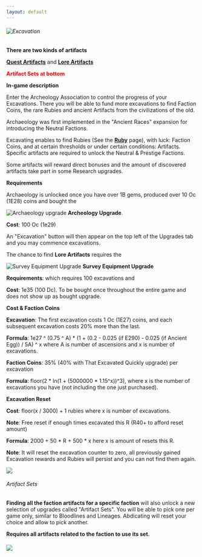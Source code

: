 ```yaml
---
layout: default
---
```


###### ![Excavation](/realm/assets/img/picks/ExcavationTopPage.png "Excavation")

**There are two kinds of artifacts**

**[Quest Artifacts](/realm/QuestArtifacts)** and **[Lore Artifacts](/realm/LoreArtifacts)**

<p style="color: red; font-weight: bold">Artifact Sets at bottom</p>

**In-game description**

Enter the Archeology Association to control the progress of your Excavations. There you will be able to fund more excavations to find Faction Coins, the rare Rubies and ancient Artifacts from the civilizations of the old.

Archaeology was first implemented in the "Ancient Races" expansion for introducing the Neutral Factions.

Excavating enables to find Rubies (See the **[Ruby](/realm/Rubies)** page), with luck: Faction Coins, and at certain thresholds or under certain conditions: Artifacts. Specific artifacts are required to unlock the Neutral &amp; Prestige Factions.

Some artifacts will reward direct bonuses and the amount of discovered artifacts take part in some Research upgrades.

**Requirements**

Archaeology is unlocked once you have over 1B gems, produced over 10 Oc (1E28) coins and bought the

![Archaeology upgrade](/realm/assets/img/picks/Archeology-upgrade.png "Archeology Upgrade") **Archeology Upgrade**.

**Cost**: 100 Oc (1e29)

An "Excavation" button will then appear on the top left of the Upgrades tab and you may commence excavations.

The chance to find **Lore Artifacts** requires the

![Survey Equipment Upgrade](/realm/assets/img/picks/SurveyEquipment.png "Survey Equipment Upgrade") **Survey Equipment Upgrade**

**Requirements**: which requires 100 excavations and

**Cost**: 1e35 (100 Dc). To be bought once throughout the entire game and does not show up as bought upgrade.

**Cost & Faction Coins**

**Excavation**: The first excavation costs 1 Oc (1E27) coins, and each subsequent excavation costs 20% more than the last.

**Formula**: 1e27 ^ (0.75 ^ A) * (1 + (0.2 - 0.025 (if E290) - 0.025 (if Ancient Egg)) / 5A) ^ x where A is number of ascensions and x is number of excavations.

**Faction Coins**: 35% (40% with That Excavated Quickly upgrade) per excavation

**Formula**: floor(2 * ln(1 + (5000000 * 1.15^x))^3), where x is the number of excavations you have (not including the one just purchased).

**Excavation Reset**

**Cost**: floor(x / 3000) + 1 rubies where x is number of excavations.

**Note**: Free reset if enough times excavated this R (R40+ to afford reset amount)

**Formula**: 2000 + 50 * R + 500 * x here x is amount of resets this R.

**Note**: It will reset the excavation counter to zero, all previously gained Excavation rewards and Rubies will persist and you can not find them again.

<img src="/realm/assets/img/picks/AllArtifacts.png" usemap="#AllArtifacts-map">
<map name="AllArtifacts-map">
    <area target="" research="<img src=&quot;/realm/assets/img/picks/AncientStoneSlab1.png&quot; alt=&quot;Artifacts&quot; align=&quot;middle&quot;><b> Ancient Stone Slab 1</b></p> <p><b>Clues</b>: We discovered an ancient stone slab written in old scriptures. It appears to say something about Halls of Legends.</p><p><b>Effect</b>: 1st clue required to unlock the Titan Alliance.</p> <p><b>Requirements</b>: 5th Excavation</p>" coords="6,47,62,103" shape="rect">
    <area target="" research="<img src=&quot;/realm/assets/img/picks/FossilizedPieceofBark1.png&quot; alt=&quot;Artifacts&quot; align=&quot;middle&quot;><b> Fossilized Piece of Bark 1</b></p> <p><b>Clues</b>: We discovered a fossilized piece of Bark with the image of a Faction Coin carved into it.</p><p><b>Effect</b>: 1st clue required to unlock the Druid Alliance.</p> <p><b>Requirements</b>: 10th Excavation</p>" coords="69,48,126,103" shape="rect">
    <area target="" research="<img src=&quot;/realm/assets/img/picks/BoneFragment1.png&quot; alt=&quot;Artifacts&quot; align=&quot;middle&quot;><b> Bone Fragment 1</b></p> <p><b>Clues</b>: We discovered a sundial shaped artefact, probably made of animal bones.</p><p><b>Effect</b>: 1st clue required to unlock the Faceless Alliance.</p> <p><b>Requirements</b>: 15th Excavation</p>" coords="133,48,189,103" shape="rect">
    <area target="" research="<img src=&quot;/realm/assets/img/picks/AncientStoneSlab2.png&quot; alt=&quot;Artifacts&quot; align=&quot;middle&quot;><b> Ancient Stone Slab 2</b></p> <p><b>Clues</b>: We discovered an ancient stone slab written in old scriptures.We can recognize the number 300.</p><p><b>Effect</b>: 2nd clue required to unlock the Titan Alliance.</p> <p><b>Requirements</b>: 20th Excavation</p>" coords="198,48,253,102" shape="rect">
    <area target="" research="<img src=&quot;/realm/assets/img/picks/FossilizedPieceofBark2.png&quot; alt=&quot;Artifacts&quot; align=&quot;middle&quot;><b> Fossilized Piece of Bark 2</b></p> <p><b>Clues</b>: We discovered a fossilized piece of Bark with the symbol of One Million.</p><p><b>Effect</b>: 2nd clue required to unlock the Druid Alliance.</p> <p><b>Requirements</b>: 25th Excavation</p>" coords="260,48,317,102" shape="rect">
    <area target="" research="<img src=&quot;/realm/assets/img/picks/BoneFragment2.png&quot; alt=&quot;Artifacts&quot; align=&quot;middle&quot;><b> Bone Fragment 2</b></p> <p><b>Clues</b>: We discovered an artefact shaped like the number 36, probably made of animal bones.</p><p><b>Effect</b>: 2nd clue required to unlock the Faceless Alliance.</p> <p><b>Requirements</b>: 30th Excavation</p>" coords="326,48,382,103" shape="rect">
    <area target="" research="<img src=&quot;/realm/assets/img/picks/KeytotheLostCity.png&quot; alt=&quot;Artifacts&quot; align=&quot;middle&quot;><b> Key to the Lost City</b></p> <p><b>Clues</b>: Despite being thousands of years old, it's still shiny.</p><p><b>Effect</b>: Neutral Research</p> <p><b>Requirements</b>: 1500th Excavation (total) + R23</p>" coords="389,48,446,103" shape="rect">
    <area target="" research="<img src=&quot;/realm/assets/img/picks/AncientDevice.png&quot; alt=&quot;Artifacts&quot; align=&quot;middle&quot;><b> Ancient Device</b></p> <p><b>Clues</b>: This strange Device seems to react to the Ancient Races magical capabilities. We may channel its power to increase their research potential!</p><p><b>Effect</b>: Provides 2 additional slots: 1 for each related Neutral Faction Facility you are playing.</p> <p><b>Requirements</b>: Play a Neutral Faction and have over 2,000 excavations. <p><b>Chance</b>: 0.2% per excavation (multi-buy or not) <p><b>Cost</b>: 100 QiSxg (1E200) <p><b>Alignment</b>: Neutral<p><b>Note</b>: Has no effect R100+/A2" coords="6,111,63,167" shape="rect">
    <area target="" research="<img src=&quot;/realm/assets/img/picks/EarthCore.png&quot; alt=&quot;Earth Core&quot; align=&quot;middle&quot;><b> Earth Core</b></p> <p><b>Clues</b>: This piece of rock is continuously shifting its shape, responding to mysterious enery sources.</p><p><b>Effect</b>: Part of the Prestige research quest</p> <p><b>Requirements</b>: 2750th Excavation</p>" coords="69,111,125,167" shape="rect">
    <area target="" research="<img src=&quot;/realm/assets/img/picks/HornoftheKings.png&quot; alt=&quot;Horn of the Kings&quot; align=&quot;middle&quot;><b> Horn of the Kings</b></p> <p><b>Clues</b>: It is said that when this horn is blown, the voices of past Dwarven Kings can be heard in the Wind.</p><p><b>Effect</b>: Unlocks Legacy of the Kings upgrade that adds 2 extra slots: 2 for Craftsmanship and 1 to the faction's facility you are playing</p> <p><b>Requirements</b>: have Dwarven Forges, 3250+ Excavations (as Dwarf) Chance: 0.5%</p> <p><b>Cost</b>: 10 SxSpg (1E232) and 10m Dwarven Coins <p><b>Alignment</b>: Dwarf" coords="134,111,189,167" shape="rect">
    <area target="" research="<img src=&quot;/realm/assets/img/picks/FlameofBondelnar.png&quot; alt=&quot;Flame of Bondelnar&quot; align=&quot;middle&quot;><b> Flame of Bondelnar</b></p> <p><b>Clues</b>: </p><p><b>Effect</b>: Unlocks the upgrade The Dark Light of Bondelnar that adds 2 extra slots: 2 for Warfare and 1 to the faction's facility you are playing</p> <p><b>Requirements</b>: Have Spider Sanctuaries (as Drow) Excavations: 3250+ Chance: 0.5%</p> <p><b>Cost</b>: 10 SxSpg (1E232), 10m Drow Coins <p><b>Alignment</b>: Drow" coords="198,112,253,167" shape="rect">
    <area target="" research="<img src=&quot;/realm/assets/img/picks/SpikyRoughEggArtifact.png&quot; alt=&quot;Flame of Bondelnar&quot; align=&quot;middle&quot;><b> Spiky Rough Egg</b></p> <p><b>Clues</b>: What a weird egg... it looks ages old, yet something alive is inside. Perhaps if you wait long enough, something will hatch?</p><p><b>Effect</b>: Unlocks the Hatch! Egg</p> <p><b>Requirements</b>: R46+, 1500, Excavations (Chance: 2%)</p>" coords="262,112,316,167" shape="rect">
    <area target="" research="<img src=&quot;/realm/assets/img/picks/RoughStone.png&quot; alt=&quot;Artifact&quot; align=&quot;middle&quot;><b> Rough Stone</b></p> <p><b>Description</b>: A common, totally uninteresting stone.</p><p><b>Effect</b>: Unlocks Research D290</p> <p><b>Requirement</b>: Chance: 2% On the first excavation of a run, after abdication or reincarnation.</p>" coords="6,217,62,271" shape="rect">
    <area target="" research="<img src=&quot;/realm/assets/img/picks/ScarabofFortune.png&quot; alt=&quot;Scarab of Fortune&quot; align=&quot;middle&quot;><b> Scarab of Fortune</b></p> <p><b>Description</b>: You found the rarest of relics. This golden scarab will grant you 7 days of good luck, starting from now. Make good use of it.</p> <p><b>Rewards</b>:  Awards an upgrade of the same name that increases the production of all buildings by 0.1% for each trophy you unlocked.</p> <p><b>Chance</b>: (#Ancient Pyramids)% / 1000.</p> <p><b>Cost</b>: 7 Td (7E42) <p><b>Alignment</b>: Any" coords="69,216,125,271" shape="rect">
    <area target="" research="<img src=&quot;/realm/assets/img/picks/ChocolateCookie.png&quot; alt=&quot;Chocolate Cookie&quot; align=&quot;middle&quot;><b> Chocolate Cookie</b></p> <p><b>Description</b>: Found in a wasteland made of cakes and sweets, snatched from the hands of an old woman.</p> <p><b>Chance</b>: (# excavations / 50) %</p>" coords="134,216,189,271" shape="rect">
    <area target="" research="<img src=&quot;/realm/assets/img/picks/FossilizedRodent.png&quot; alt=&quot;Fossilized Rodent&quot; align=&quot;middle&quot;><b> Fossilized Rodent</b></p> <p><b>Description</b>: What's this, a prehistoric mouse...?</p> <p><b>Rewards</b>: Awards an upgrade of the same name that increases click reward by 10% per artifact you discovered.</p> <p><b>Chance</b>: (# Treasure clicks this R / 5,000,000) %</p> <p><b>Cost</b>: 100 Qid (1E50) <p><b>Alignment</b>: Any" coords="198,216,253,271" shape="rect">
    <area target="" research="<img src=&quot;/realm/assets/img/picks/PowerOrb.png&quot; alt=&quot;Power Orb&quot; align=&quot;middle&quot;><b> Power Orb</b></p> <p><b>Description</b>: Throbbing with Arcane Power</p> <p><b>Rewards</b>: Increases mana regeneration by 2.5%.</p> <p><b>Requirement</b>: +3000 max mana</p> <p><b>Chance</b>: (max mana / 15,000) %</p> <p><b>Cost</b>: 1 QaVg (1E75) <p><b>Alignment</b>: Any" coords="262,216,316,271" shape="rect">
    <area target="" research="<img src=&quot;/realm/assets/img/picks/PinkCarrot.png&quot; alt=&quot;Smiley face&quot; align=&quot;middle&quot;><b> Pink Carrot</b></p> <p><b>Description</b>: The main product of properly nurtured Farms.</p> <p><b>Requirement</b>: Play as Fairy (Not Dwarf)</p> <p><b>Chance</b>: (# Farms / 5,000) %</p>" coords="324,216,382,272" shape="rect">
    <area target="" research="<img src=&quot;/realm/assets/img/picks/BottledVoice.png&quot; alt=&quot;Smiley face&quot; align=&quot;middle&quot;><b> Bottled Voice</b></p> <p><b>Description</b>: The essence of a melodic Fairy voice.</p> <p><b>Requirement</b>: Play as Fairy (Not Dwarf)</p> <p><b>Chance</b>: (Fairy Chanting casts this game / 40,000) %</p>" coords="389,216,446,271" shape="rect">
    <area target="" research="<img src=&quot;/realm/assets/img/picks/LuckyClover.png&quot; alt=&quot;Smiley face&quot; align=&quot;middle&quot;><b> Lucky Clover</b></p> <p><b>Description</b>: A perfectly shaped four leaf clover. Each leaf is almost unnaturally identical to the other three.</p> <p><b>Requirement</b>: Play as Elven (Not Dwarf)</p> <p><b>Chance</b>: (Highest # of consecutive Elven Luck-1) * 50)%</p>" coords="4,280,62,334" shape="rect">
    <area target="" research="<img src=&quot;/realm/assets/img/picks/Mini-treasure.png&quot; alt=&quot;Smiley face&quot; align=&quot;middle&quot;><b> Mini-treasure</b></p> <p><b>Description</b>: It's a small perfect replica of our gold-filled treasure.</p> <p><b>Requirement</b>: Play as Elven (Not Dwarf)</p> <p><b>Chance</b>: (# Clicks this game / 3,000,000)%</p>" coords="69,278,126,336" shape="rect">
    <area target="" research="<img src=&quot;/realm/assets/img/picks/Pillarfragment.png&quot; alt=&quot;Smiley face&quot; align=&quot;middle&quot;><b> Pillar Fragment</b></p> <p><b>Description</b>: A tiny piece of the legendary pillars which sustain all the Heavens.</p> <p><b>Requirement</b>: Play as Angel (Not Dwarf)</p> <p><b>Chance</b>: (# Heaven's Gate / 3,750) %</p>" coords="135,279,189,335" shape="rect">
    <area target="" research="<img src=&quot;/realm/assets/img/picks/DivineSword.png&quot; alt=&quot;Smiley face&quot; align=&quot;middle&quot;><b> Divine Sword</b></p> <p><b>Description</b>: The shining golden sword of an Archangel. Its hilt feels pleasantly warm to the pure of heart and burning hot for the villain.</p> <p><b>Requirement</b>: Play as Angel (Not Dwarf)+3 consecutive Angels runs (This R). Even just buying the Angels Trade Treaty counts towards this artifact.</p> <p><b>Chance</b>: (Consecutive times allied with Angels this R / 60) %</p>" coords="198,280,253,336" shape="rect">
    <area target="" research="<img src=&quot;/realm/assets/img/picks/AncientCoinPiece.png&quot; alt=&quot;Artifacts&quot; align=&quot;middle&quot;><b> Ancient Coin Piece</b></p> <p><b>Description</b>: A common goblin lucky charm. The older it is, the luckier you are, or so they say.</p> <p><b>Requirement</b>: Play as Goblin (Not Drow)</p> <p><b>Chance</b>: (#Faction Coins this R# / 50'000'000) %</p>" coords="262,281,316,335" shape="rect">
    <area target="" research="<img src=&quot;/realm/assets/img/picks/GoblinPurse.png&quot; alt=&quot;Artifacts&quot; align=&quot;middle&quot;><b> Goblin Purse</b></p> <p><b>Description</b>: Heavy and roomy. Definitely too big for just pocket change.</p> <p><b>Requirement</b>: Play as Goblin (Not Drow)</p> <p><b>Chance</b>: (Tax collection casts this game / 300'000) %</p>" coords="326,280,380,334" shape="rect">
    <area target="" research="<img src=&quot;/realm/assets/img/picks/RottenOrgan.png&quot; alt=&quot;Artifacts&quot; align=&quot;middle&quot;><b> Rotten Organ</b></p> <p><b>Description</b>: Ew... disgusting. It still pulses.</p> <p><b>Requirement</b>: Play as Undead (Not Drow)</p> <p><b>Chance</b>: (# Assistants / 500) %</p>" coords="391,281,449,334" shape="rect">
    <area target="" research="<img src=&quot;/realm/assets/img/picks/JawBone.png&quot; alt=&quot;Artifacts&quot; align=&quot;middle&quot;><b> Jaw Bone</b></p> <p><b>Description</b>: A jaw, missing more than half of its teeth.</p> <p><b>Requirement</b>: Play as Undead (Not Drow) +24h offline (This R)</p> <p><b>Chance</b>: (Offline playtime this R / 10d)%</p>" coords="5,342,62,399" shape="rect">
    <area target="" research="<img src=&quot;/realm/assets/img/picks/DemonicFigurine.png&quot; alt=&quot;Artifacts&quot; align=&quot;middle&quot;><b> Demonic Figurine</b></p> <p><b>Description</b>: An intricate figurine representing the evil face of a lesser demon.</p> <p><b>Requirement</b>: Play as Demon (Not Drow) 666 Trophies unlocked.</p> <p><b>Chance</b>: 1%</p>" coords="69,344,125,399" shape="rect">
    <area target="" research="<img src=&quot;/realm/assets/img/picks/DemonHorn.png&quot; alt=&quot;Artifacts&quot; align=&quot;middle&quot;><b> Demon Horn</b></p> <p><b>Description</b>: Still blazing with the flames of Hell. Handle with care.</p> <p><b>Requirement</b>: Play as Demon (Not Drow) +3 consecutive Demon runs (This R). Even just buying the Demons Trade Treaty counts towards this artifact.</p> <p><b>Chance</b>: (Consecutive times allied with Demon this R / 60)%</p>" coords="134,343,189,399" shape="rect">
    <area target="" research="<img src=&quot;/realm/assets/img/picks/HugeTitanStatue.png&quot; alt=&quot;Artifacts&quot; align=&quot;middle&quot;><b> Huge Titan Statue</b></p> <p><b>Description</b>: The granite representation of a giant wielding a lightning bolt in its fist. A foot appears to be missing.</p> <p><b>Requirement</b>: Play as Titan (Not Dragon)</p> <p><b>Chance</b>: (Lightning Strike Casts this game / 1000)%</p>" coords="197,342,253,399" shape="rect">
    <area target="" research="<img src=&quot;/realm/assets/img/picks/TitanShield.png&quot; alt=&quot;Artifacts&quot; align=&quot;middle&quot;><b> Titan Shield</b></p> <p><b>Description</b>: A gargantuan metal shield, twice as tall as a common human.</p> <p><b>Requirement</b>: Play as Titan (Not Dragon) +10h playtime (This game)</p> <p><b>Chance</b>: (Playtime this game / 50h)%</p>" coords="262,342,317,398" shape="rect">
    <area target="" research="<img src=&quot;/realm/assets/img/picks/GlyphTable.png&quot; alt=&quot;Artifacts&quot; align=&quot;middle&quot;><b> Glyph Table</b></p> <p><b>Description</b>: Contains all the secrets of the Druidic Alphabet.</p> <p><b>Requirement</b>: Play as Druid (Not Dragon) +Same amount of each Neutral building.</p> <p><b>Chance</b>: 2%</p>" coords="325,343,380,398" shape="rect">
    <area target="" research="<img src=&quot;/realm/assets/img/picks/StoneOfBalance.png&quot; alt=&quot;Artifacts&quot; align=&quot;middle&quot;><b> Stone of Balance</b></p> <p><b>Description</b>: A carved stone hovering above its pedestal.</p> <p><b>Requirement</b>: Play as Druid (Not Dragon)</p> <p><b>Chance</b>: (Grand Balance Casts this game / 30,000)%</p>" coords="389,342,445,398" shape="rect">
    <area target="" research="<img src=&quot;/realm/assets/img/picks/TranslucentGoo.png&quot; alt=&quot;Artifacts&quot; align=&quot;middle&quot;><b> Translucent Goo</b></p> <p><b>Description</b>: A completely odorless sticky substance with a diaphanous, unsettling glow.</p> <p><b>Requirement</b>: Play as Faceless (Not Dragon)</p> <p><b>Chance</b>: (Brainwave casts this game / 400)%</p>" coords="5,407,62,462" shape="rect">
    <area target="" research="<img src=&quot;/realm/assets/img/picks/Octopus-shapedHelmet.png&quot; alt=&quot;Artifacts&quot; align=&quot;middle&quot;><b> Octopus-shaped Helmet</b></p> <p><b>Description</b>: A large helmet with empty metal prongs to accomodate tentacular appendages.</p> <p><b>Requirement</b>: Play as Faceless (Not Dragon)</p> <p><b>Chance</b>: (# Labyrinths / 2000)%</p>" coords="69,406,126,463" shape="rect">
    <area target="" research="<img src=&quot;/realm/assets/img/picks/DwarvenBow.png&quot; alt=&quot;Artifacts&quot; align=&quot;middle&quot;><b> Dwarven Bow</b></p> <p><b>Description</b>: Actually a heavy throwing hammer.</p> <p><b>Requirement</b>: Play as Dwarves</p> <p><b>Chance</b>: (# clicks this game / 25,000)%</p>" coords="133,407,189,462" shape="rect">
    <area target="" research="<img src=&quot;/realm/assets/img/picks/StoneTankard.png&quot; alt=&quot;Artifacts&quot; align=&quot;middle&quot;><b> Stone Tankard</b></p> <p><b>Description</b>: A very heavy mug for drinking the heaviest beers.</p> <p><b>Requirement</b>: Play as Dwarves</p> <p><b>Chance</b>: (# Inns / 25,000)%</p>" coords="198,405,254,462" shape="rect">
    <area target="" research="<img src=&quot;/realm/assets/img/picks/CeremonialDagger.png&quot; alt=&quot;Artifacts&quot; align=&quot;middle&quot;><b> Ceremonial Dagger</b></p> <p><b>Description</b>: Its blade is unnaturally keen and sharp.</p> <p><b>Requirement</b>: Play as Drow +0 Treasure clicks (This includes automatic clicke)(This Game)</p> <p><b>Chance</b>: 2%</p>" coords="262,408,317,462" shape="rect">
    <area target="" research="<img src=&quot;/realm/assets/img/picks/ArachnidFigurine.png&quot; alt=&quot;Arachnid Figurine&quot; align=&quot;middle&quot;><b> Arachnid Figurine</b></p> <p><b>Description</b>: If you are afraid of spiders, Drow aren't your faction.</p> <p><b>Requirement</b>: Play as Drow +24h Evil Playtime (All-time)</p> <p><b>Chance</b>: (All-time Evil playtime / 50d)%</p>" coords="325,406,382,463" shape="rect">
    <area target="" research="<img src=&quot;/realm/assets/img/picks/SteelPlate.png&quot; alt=&quot;Steel Plate&quot; align=&quot;middle&quot;><b> Steel Plate</b></p> <p><b>Description</b>: A full plate made of hardened steel.</p> <p><b>Requirement</b>: Play as Mercenaries +R5</p> <p><b>Chance</b>: (#R / 50)%</p>" coords="389,405,445,461" shape="rect">
    <area target="" research="<img src=&quot;/realm/assets/img/picks/BlackSword.png&quot; alt=&quot;Black Sword&quot; align=&quot;middle&quot;><b> Black Sword</b></p> <p><b>Description</b>: A long sword with an extremely sharp blade made of dark metal.</p> <p><b>Requirement</b>: Play as Mercenaries +100 Merc affiliations (All-time)</p> <p><b>Chance</b>: (All-time Mercenary playtime / 16h 40m)%</p>" coords="6,470,63,525" shape="rect">
    <area target="" research="<img src=&quot;/realm/assets/img/picks/DragonFangArtifact.png&quot; alt=&quot;Dragon Fang&quot; align=&quot;middle&quot;><b> Dragon Fang</b></p> <p><b>Description</b>: This huge fang can barely fit in the hands of a Titan.</p> <p><b>Requirement</b>: R50+, play as Dragons <p><b>Chance</b>: Excavate (# Iron Strongholds / 400,000)%</p> <p><b>Alignment</b>: Neutral faction, Dragons" coords="69,469,125,525" shape="rect">
    <area target="" research="<img src=&quot;/realm/assets/img/picks/DragonSoulArtifact.png&quot; alt=&quot;Dragon Soul&quot; align=&quot;middle&quot;><b> Dragon Soul</b></p> <p><b>Description</b>: The extracted soul from an ancient dragon, wields the power to end the world in an instant. Also makes a good soup ingredient.</p> <p><b>Requirement</b>: R50+, play as Dragons, have 5 different Dragon Breath effects active simultaneously.</p> <p><b>Chance</b>: Excavate (# Dragon Breath casts this game / 200,000)% <p><b>Alignment</b>: Neutral faction, Dragons" coords="134,469,189,525" shape="rect">
    <area target="" research="<img src=&quot;/realm/assets/img/picks/VanillaFlavorJuice.png&quot; alt=&quot;Smiley face&quot; align=&quot;middle&quot;><b> Vanilla Flavor Juice</b></p> <p><b>Description</b>: An essence from extremely savory vanilla beans.</p> <p><b>Rewards</b>: Increase the production of all buildings by 25,000% for the first 15 minutes of the game (this game) for all Vanilla factions. Doesn't work while offline.</p> <p><b>Note</b>: Effect is canceled if you Prestige.</p> <p><b>Requirement</b>: +R16</p> <p><b>Chance</b>: 20% in the first 5m of a game</p> <p><b>Cost</b>: 1 coin <p><b>Alignment</b>: Vanilla faction" coords="198,469,254,525" shape="rect">
    <area target="" research="<img src=&quot;/realm/assets/img/picks/ObsidianShardArtifact.png&quot; alt=&quot;Obsidian Shard&quot; align=&quot;middle&quot;><b> Obsidian Shard</b><p><b>Description</b>: Extremely hard and black as darkness itself, this material cannot apparently be carved or melted. It is a mystery how you can make this thing into a sword.<p><b>Effect</b>: Unlocks Secrets of the Warriors <p>Requirement: 8000 Excavations any Faction, R75+" coords="325,111,380,165" shape="rect">
    <area target="" research="<img src=&quot;/realm/assets/img/picks/AncientCocoaBeanArtifacts.png&quot; align=&quot;middle&quot;><b> Ancient Cocoa Bean</b><p>Discription: Despite being centuries old, it still smells like top-quality cocoa.<p>Requirement: Neutral, R22+, Must be Neutral Faction to buy upgrade<p>Effect: Gives an upgrade named Chocolate Flavored Juice<P>Upgrade Effect: Increase the production of all buildings by 5.68% for the first 15 minutes of the game for all Neutral factions. Does not work while offline.<p>Chance: 10%" coords="260,470,318,527" shape="rect">
    <area target="" research="<img src=&quot;/realm/assets/img/picks/KnowYourEnemyPartI.png&quot; align=&quot;middle&quot;><b> Know Your Enemy, Part I</b></p> <p><b>Description</b>: All the knowledge you need, stored in a handy book.</p> <p><b>Rewards</b>: Awards an upgrade of the same name that increases the production of all buildings based on time spent as Non-Mercenary. (&amp;quot;Time allied with...&amp;quot; in the stats) <p><b>Formula</b>: (0.5 * x^0.75)%, where x is amount of time spent as non-mercenary factions (in seconds). <p><b>Requirement</b>: Play as Mercenaries, have upgrades from each 11 factions. +R12</p> <p><b>Chance</b>: 10%</p> <p><b>Cost</b>: 100 Vg (1E65) <p><b>Alignment</b>: Mercenary" coords="327,470,382,528" shape="rect">
    <area target="" research="<img src=&quot;/realm/assets/img/picks/VoodooDoll.png&quot; align=&quot;middle&quot;><b> Voodoo Doll</b></p> <p><b>Description</b>: You are now CURSED! And you feel a sting in your lower rear.</p> <p><b>Rewards</b>: Increase the production of all building by 0.1% for each trophy you have unlocked</p> <p><b>Requirement</b>: Play as Evil (Only required to get Witch Conclaves)</p> <p><b>Cost</b>: 20 Qig (2E154) <p><b>Chance</b>: (number of Witch Conclaves / 10000)%</p> <p><b>Alignment</b>: Any" coords="391,470,447,526" shape="rect">
    <area target="" research="<img src=&quot;/realm/assets/img/picks/WallFragment.png&quot; align=&quot;middle&quot;><b> Wall Fragment</b></p> <p><b>Description</b>: A fragment of an utterly and completely unbreakable wall. Enjoy your paradox.</p> <p><b>Rewards</b>: Increase the production of all buildings based on their tier.</p> <p><b>Formula</b>: (2.5*x^2), where x is the building tier, starting at 1 for Halls of Legends and increasing to 11 for Farms. <p><b>Requirement</b>: At least 1 Ascension <p><b>Chance</b>: 10%</p> <p><b>Cost</b>: 1 M (1E6) <p><b>Alignment</b>: Any" coords="5,534,60,590" shape="rect">
    <area target="" research="<img src=&quot;/realm/assets/img/picks/FortuntTellerMachineArtifact.png&quot; align=&quot;middle&quot;><b> Fortune Teller Machine</b></p><p><b>Requirement</b>: Excavate (Chance 0.1%)</p> <p><b>Alignment</b>: Any (No Faction) <p><b>Description</b>: Will tell you 1 of 24 statements at random.<p>Upgrade Requirement: R42+<p>Cost: R42+ 1 No (1e32)<p>Cost: Post A2 Free<p>Effect: Increase the production of Non-Unique buildings bassed on total time spent. (Time in seconds this R)<p>Formula: 6.5 * x ^ 0.65, where x is time this R</p>" coords="69,534,127,592" shape="rect">
    <area target="" research="<img src=&quot;/realm/assets/img/picks/DawnstoneArtifact.png&quot; align=&quot;middle&quot;><b> Dawnstone</b></p><p><b>Description</b>: Only found durung sunrise hours. Emits a faint glow.</p> <p><b>Rewards</b>: With Both the Duskstone and Dawnstone artifacts, awards the Sun Force upgrade, which grants different effects based on time of the day.</p> <p><b>Requirement</b>: Excavate between 5:00am and 8:00am (Your local time)<p><b>Chance</b>: (Excavation count / 10,000)%</p><p>Click image for details" href="/realm/SunForce/" coords="134,535,189,592" shape="rect">
    <area target="" research="<img src=&quot;/realm/assets/img/picks/DuskstoneArtifact.png&quot; align=&quot;middle&quot;><b> Duskstone</b></p><p><b>Description</b>: Only found during sunset hours. Absorbs light in a small radius.</p> <p><b>Rewards</b>: With Both the Dawnstone and Duskstone artifacts, awards the Sun Force upgrade, which grants different effects based on time of the day.</p> <p><b>Requirement</b>: Excavate between 6:00pm and 9:00pm (Your local time)<p><b>Chance</b>: (Excavation count / 10,000)%</p><p>Click image for details" href="/realm/SunForce/" coords="196,534,254,590" shape="rect">
    <area target="" research="<img src=&quot;/realm/assets/img/picks/AncientHeirloomTrophy.png&quot; align=&quot;middle&quot;><b> Ancient Heirloom</b></p><p><b>Requirements</b>: Have at least 1 Lineage level purchased. <p><b>Chance</b>: (Total Lineage levels/20)% <p><b>Effect</b>: Reduces the cost multiplier of Lineage by 10%, (Except for the highest one) (Instead of 10x more per level it is  9x more per level) <p><b>Formula</b>: Without Ancient Heirloom 25 * 10^(15+lineages) <p>Formula: With Ancient Heirloom (25 * 10^(15+lineages))^0.9<p><b>Cost</b>: 10 Dtg (1e100)" coords="262,535,320,590" shape="rect">
    <area target="" research="<img src=&quot;/realm/assets/img/picks/KnowYourEnemyPart2.png&quot; align=&quot;middle&quot;><b> Know Your Enemy, Part 2</b></p><p><b>Description</b>: Much more knowledge than you need, stored in a handy book.<p><b>Reward</b>: Awards an upgrade of the same name that Increase the production of all buildings based on time spent as Non-Mercenaries.<p><b>Note</b>: Only available to Mercenaries<p><b>Formula</b>: 0.065 * x^0.65 where x is amount of time spent as non-mercenary factions (in seconds).<p><b>Requirement</b>: R76, Upgrade from all 12 Factions<p><b>Secret Upgrade Cost</b>: 100 Noqag (1e152)" coords="324,534,382,590" shape="rect">
    <area target="" research="<img src=&quot;/realm/assets/img/picks/VeteranFigurineArtifact.png&quot; align=&quot;middle&quot;><b> Veteran Figurine</b></p><p><b>Discription</b>: The warrior of a thousand battles, ultimate champion of the Realms.<p><b>Requirement</b>: R90+<p>Chance: (x/1,000,000)%, where x is seconds this game.<p><b>Effect</b>: Passive effect: allows Mercenaries to benefit from all challenges." coords="391,536,447,590" shape="rect">
    <area target="" research="<img src=&quot;/realm/assets/img/picks/WallChunckArtifact.png&quot; align=&quot;middle&quot;><b> Wall Chunk</b></p><p><b>Discription</b>: A bigger piece of the infamous Ascension Wall.<p><b>Requirement</b>: R100+ <p><b>Chance</b>: 10%</p> <p><b>Effect</b>: Increase the production of all buildings based on their tier<p><b>Cost</b>: 1 Sx (1e21)<p><b>Formula</b>: 30000 * (11-x) ^ 3.5, where x is building tier." coords="4,597,62,655" shape="rect">
    <area target="" research="<img src=&quot;/realm/assets/img/picks/ExcavatedMirageArtifact.png&quot; align=&quot;middle&quot;><b> Excavated Mirage</b></p><p><b>Discription</b>: You know all too well this does not exist, yet it fills you with hope and optimism.<p><b>Requirement </b>: Ascension 2<p><b>Effect</b>: Increase Faction Coin find chance by a multiplicative 1000%<p><b>Cost</b>: 1 Sx (1e21)<p>Chance: (log10(assistants)/100)%" coords="69,596,125,653" shape="rect">
    <area target="" research="<img src=&quot;/realm/assets/img/picks/AncestralHourglassArtifact.png&quot; align=&quot;middle&quot;><b> Ancestral Hourglass</b></p><p>Description: The silver sands contained within seem to never stop flowing.<p>Requirement:  R100+<p>Upgrade Cost: (1e90)<p>Effect: Lower cost of Lineage level based on time spent this game. FC cost is reset when you purchase a new lineage level.<p>Formula: ((x / 3600) ^ (1 - 0.01 * ((y ^ 1.01) - z / 5)) / 10), where x is seconds since buying upgrade (reset when upgrading lineage), y is lineage level and z is reincarnations.<p>Chance: (x / 10000000000000000 (10 QA))%, where x is FC chance." coords="131,595,189,653" shape="rect">
    <area target="" research="<img src=&quot;/realm/assets/img/picks/SilkClothArtifact.png&quot; align=&quot;middle&quot;><b> Silk Cloth</b></p><p>Description: The purest silk made for Fairies, by Fairies, of Fairies.<p>Requirement:  R100+, 3000+ Excavations<p>Effect: Unlocks Fairy Set.<p>Chance: ((x - 10000) / 200000)%, where x is Wizard Towers built (Building count multipliers do NOT count)." coords="197,596,253,652" shape="rect">
    <area target="" research="<img src=&quot;/realm/assets/img/picks/RawEmeraldArtifact.png&quot; align=&quot;middle&quot;><b> Raw Emerald</b></p><p>Description: Just slightly less precious than a raw Ruby.<p>Requirement:  R100+, 3000+ Excavations<p>Effect: Unlocks Elven Set.<p>Chance:  (2 * x ^ 2) / 10000)%, where x is non-ruby excavation resets (this game)." coords="262,597,319,652" shape="rect">
    <area target="" research="<img src=&quot;/realm/assets/img/picks/FossilizedWingArtifact.png&quot; align=&quot;middle&quot;><b> Fossilized Wing</b></p><p>Description: The remains of an Angel fallen to earth.<p>Requirement:  R100+, 3000+ Excavations<p>Effect: Unlocks Angel Set.<p>Chance: (x / 25920000 (300 days))%, where x is angel time (all time) in seconds." coords="325,595,383,652" shape="rect">
    <area target="" research="<img src=&quot;/realm/assets/img/picks/SpikedWhipArtifact.png&quot; align=&quot;middle&quot;><b> Spiked Whip</b></p><p>Description: Use with caution. You do not want to exterminate all your slaves.<p>Requirement:  R100+, 3000+ Excavations<p>Effect: Unlocks Goblin Set.<p>Chance: ((x - 10000) / 300000)%, where x is Slave Pens (Building count multipliers do NOT count)." coords="391,597,445,652" shape="rect">
    <area target="" research="<img src=&quot;/realm/assets/img/picks/DustyCoffinArtifact.png&quot; align=&quot;middle&quot;><b> DustyCoffin</b></p><p>Description: Sealed since forever, yet you can hear a strange noise from within.<p>Requirement:  R100+, 3000+ Excavations<p>Effect: Unlocks Undead Set.<p>Chance: (1 / (30 + x ^ 1.75))%, where x is time this game in seconds." coords="3,659,61,716" shape="rect">
    <area target="" research="<img src=&quot;/realm/assets/img/picks/CrystallizedLavaArtifact.png&quot; align=&quot;middle&quot;><b> CrystallizedLava</b></p><p>Description: Incandescent but still. Can be used efficiently as a desk lamp.<p>Requirement:  R100+, 3000+ Excavations<p>Effect: Unlocks Demon Set.<p>Chance: ((x - 10000) / 200000)%, where x is Hall of Legends (Building count multipliers do NOT count)." coords="67,660,127,717" shape="rect">
    <area target="" research="<img src=&quot;/realm/assets/img/picks/TitanHelmetArtifact.png&quot; align=&quot;middle&quot;><b> Titan Helmet</b></p><p>Description: Made of enough metal to craft a human-sized full plate.<p>Requirement:  R100+, 3000+ Excavations<p>Effect: Unlocks Titan Set.<p>Chance: ((x ^ 2) / 5000000000 (5B))%, where x is Royal Exchanges (Royal Exchange count multipliers DO count)." coords="133,660,190,714" shape="rect">
    <area target="" research="<img src=&quot;/realm/assets/img/picks/BranchoftheLifeTreeArtifact.png&quot; align=&quot;middle&quot;><b> Branch of the Life Tree</b><p>Description: Despite being torn from its source tree, it keeps growing buds and leaves.<p>Requirement: R100+, 3000+ Excavations<p>Effect: Unlocks Druid Set.<p>Chance:  ((x ^ 3) / 2000000 (2M))%, where x is level of druid lineage." coords="195,660,253,717" shape="rect">
    <area target="" research="<img src=&quot;/realm/assets/img/picks/NightmareFigmentArtifact.png&quot; align=&quot;middle&quot;><b> Nightmare Figment</b><p>Description: An unshaped, ephemeral substance which is politely trying to corrupt your mind.<p>Requirement:  R100+, 3000+ Excavations<p>Effect: Unlocks Faceless Set.<p>Chance: ((x ^ 1.5) / 20000000 (20M))%, where x is headstart time in seconds." coords="262,659,319,716" shape="rect">
</map>

###### Artifact Sets

**Finding all the faction artifacts for a specific faction** will also unlock a new selection of upgrades called "Artifact Sets". You will be able to pick one per game only, similar to Bloodlines and Lineages. Abdicating will reset your choice and allow to pick another.

**Requires all artifacts related to the faction to use its set.**

<h6><img src="/realm/assets/img/picks/FactionSets.png" usemap="#FactionSets-map"></h6>
<map name="FactionSets-map">
    <area target="" research="<img src=&quot;/realm/assets/img/picks/FairySet.png&quot; align=&quot;middle&quot;><b> Fairy Set</b></p><p>Requirement: A2+<p>Artifacts Required: Silk Cloth, Pink Carrot, Bottled Voice<p>Cost: Free<p>Effect: Increase Farm, Inn and Blacksmith production based on number of assistants owned.<p>Formula: (0.75 * x ^ 0.75), where x is number of assistants owned." coords="6,7,54,56" shape="rect">
    <area target="" research="<img src=&quot;/realm/assets/img/picks/ElvenSet.png&quot; align=&quot;middle&quot;><b> Elven Set</b></p><p>Requirement: A2+<p>Artifacts Required: Raw Emerald, Lucky Clover, Mini-treasure<p>Cost: Free<p>Effect: Increase all building production based on total amount of Elven Lucks triggered (This R)(since unlock).<p>Formula: (0.66 * x ^ 0.6), where x is amount of Elven Lucks triggered."  coords="59,7,110,57" shape="rect">
    <area target="" research="<img src=&quot;/realm/assets/img/picks/AngelSet.png&quot; align=&quot;middle&quot;><b> Angel Set</b></p><p>Requirement: A2+<p>Artifacts Required: Fossilized Wing, Pillar Fragment, DivineSword<p>Cost: Free<p>Effect: Increase mana regen based on spells cast this game.<p>Formula: (0.32 * x ^ 0.32), where x is spells cast." coords="113,7,163,55" shape="rect">
    <area target="" research="<img src=&quot;/realm/assets/img/picks/GoblinSet.png&quot; align=&quot;middle&quot;><b> Goblin Set</b></p><p>Requirement: A2+<p>Artifacts Required: Spiked Whip, Ancient Coin Piece, Goblin Purse<p>Cost: Free<p>Effect: Multiplicatively increase gathered faction coins based on time spent this game if they don't match faction or bloodline.<p>Formula: (x ^ 0.7), where x is seconds." coords="6,61,54,108" shape="rect">
    <area target="" research="<img src=&quot;/realm/assets/img/picks/UndeadSet.png&quot; align=&quot;middle&quot;><b> Undead Set</b></p><p>Requirement: A2+<p>Artifacts Required: DustyCoffin, Rotten Organ, JawBone<p>Cost: Free<p>Effect: Additively Increase max mana based on offline bonus.<p>Formula: (18 * x ^ 0.65), where x is offline Multiplier." coords="60,61,109,109" shape="rect">
    <area target="" research="<img src=&quot;/realm/assets/img/picks/DemonSet.png&quot; align=&quot;middle&quot;><b> Demon Set</b></p><p>Requirement: A2+<p>Artifacts Required: CrystallizedLava, Demonic Figurine, Demon Horn<p>Cost: Free<p>Effect: Increase non unique building production based on the sum of your faction spells activity time.<p>Formula: (0.75 * x ^ 0.75), where x is faction spell activity time." coords="113,59,164,109" shape="rect">
    <area target="" research="<img src=&quot;/realm/assets/img/picks/TitanSet.png&quot; align=&quot;middle&quot;><b> Titan Set</b></p><p>Requirement: A2+<p>Artifacts Required: Titan Helmet, Huge Titan Statue, Titan Shield<p>Cost: Free<p>Effect: Increase Unique building production based on time spent this game.<p>Formula: (0.07 * x ^ 0.7), where x is seconds."coords="6,114,54,163" shape="rect">
    <area target="" research="<img src=&quot;/realm/assets/img/picks/DruidSet.png&quot; align=&quot;middle&quot;><b> Druid Set</b></p><p>Requirement: A2+<p>Artifacts Required: Branch of the Life Tree, Glyph Table, Stone Of Balance<p>Cost: Free<p>Effect: Increase production of all buildings based on their quantity.<p>Formula: (0.65 * x ^ 0.65), where x is building count." coords="60,113,110,164" shape="rect">
    <area target="" research="<img src=&quot;/realm/assets/img/picks/FacelessSet.png&quot; align=&quot;middle&quot;><b> Faceless Set</b></p><p>Requirement: A2+<p>Artifacts Required: Nightmare Figment, Translucent Goo, Octopus-shaped Helmet<p>Cost: Free<p>Effect: Increase production of all buildings based on highest amount of spells cast in a single game.<p>Formula: (0.32 * x ^ 0.32), where x is number of spells cast." coords="114,114,163,164" shape="rect">
</map>
